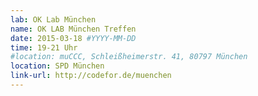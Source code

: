 ```yaml
---
lab: OK Lab München
name: OK LAB München Treffen
date: 2015-03-18 #YYYY-MM-DD
time: 19-21 Uhr
#location: muCCC, Schleißheimerstr. 41, 80797 München
location: SPD München
link-url: http://codefor.de/muenchen
---
```


